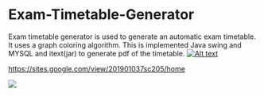# Exam-Timetable-Generator
Exam timetable generator is used to generate an automatic exam timetable.
It uses a graph coloring algorithm.
This is implemented Java swing and MYSQL and itext(jar) to generate pdf of the timetable.
[![Alt text](https://i.ytimg.com/vi/MCQYM568c2M/hqdefault.jpg?sqp=-oaymwEcCNACELwBSFXyq4qpAw4IARUAAIhCGAFwAcABBg==&rs=AOn4CLDuW4vz_iOvAHYdVAtOfdZEaeCSSA)](https://www.youtube.com/embed/MCQYM568c2M)

https://sites.google.com/view/201901037sc205/home

![](https://github.com/bhargav-01/Exam-Timetable-Generator/blob/master/screenshot/ci.png=250x250)
